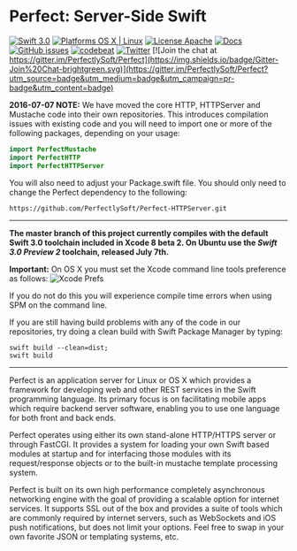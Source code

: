 # Perfect: Server-Side Swift

[![Swift 3.0](https://img.shields.io/badge/Swift-3.0-orange.svg?style=flat)](https://developer.apple.com/swift/)
[![Platforms OS X | Linux](https://img.shields.io/badge/Platforms-OS%20X%20%7C%20Linux%20-lightgray.svg?style=flat)](https://developer.apple.com/swift/)
[![License Apache](https://img.shields.io/badge/License-Apache-lightgrey.svg?style=flat)](http://perfect.org/licensing.html)
[![Docs](https://img.shields.io/badge/docs-99%25-yellow.svg?style=flat)](http://www.perfect.org/docs/)
[![GitHub issues](https://img.shields.io/github/issues/PerfectlySoft/Perfect.svg)](https://github.com/PerfectlySoft/Perfect/issues)
[![codebeat](https://codebeat.co/badges/85f8f628-6ce8-4818-867c-21b523484ee9)](https://codebeat.co/projects/github-com-perfectlysoft-perfect)
[![Twitter](https://img.shields.io/badge/Twitter-@PerfectlySoft-blue.svg?style=flat)](http://twitter.com/PerfectlySoft)
[![Join the chat at https://gitter.im/PerfectlySoft/Perfect](https://img.shields.io/badge/Gitter-Join%20Chat-brightgreen.svg)](https://gitter.im/PerfectlySoft/Perfect?utm_source=badge&utm_medium=badge&utm_campaign=pr-badge&utm_content=badge)

**2016-07-07 NOTE:** We have moved the core HTTP, HTTPServer and Mustache code into their own repositories. This introduces compilation issues with existing code and you will need to import one or more of the following packages, depending on your usage:

```swift
import PerfectMustache
import PerfectHTTP
import PerfectHTTPServer
```

You will also need to adjust your Package.swift file. You should only need to change the Perfect dependency to the following:

```
https://github.com/PerfectlySoft/Perfect-HTTPServer.git
```

----------------

**The master branch of this project currently compiles with the default Swift 3.0 toolchain included in Xcode 8 beta 2. On Ubuntu use the *Swift 3.0 Preview 2* toolchain, released July 7th.**

**Important:** On OS X you must set the Xcode command line tools preference as follows:
![Xcode Prefs](http://www.perfect.org/docs/assets/xcode_prefs.png) 

If you do not do this you will experience compile time errors when using SPM on the command line.

If you are still having build problems with any of the code in our repositories, try doing a clean build with Swift Package Manager by typing:

```
swift build --clean=dist;
swift build
```

----------------

Perfect is an application server for Linux or OS X which provides a framework for developing web and other REST services in the Swift programming language. Its primary focus is on facilitating mobile apps which require backend server software, enabling you to use one language for both front and back ends.

Perfect operates using either its own stand-alone HTTP/HTTPS server or through FastCGI. It provides a system for loading your own Swift based modules at startup and for interfacing those modules with its request/response objects or to the built-in mustache template processing system.

Perfect is built on its own high performance completely asynchronous networking engine with the goal of providing a scalable option for internet services. It supports SSL out of the box and provides a suite of tools which are commonly required by internet servers, such as WebSockets and iOS push notifications, but does not limit your options. Feel free to swap in your own favorite JSON or templating systems, etc.